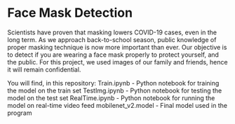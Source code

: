# Face Mask Detection
Scientists have proven that masking lowers COVID-19 cases, even in the long term. As we approach back-to-school season, public knowledge of proper masking technique is now more important than ever.
Our objective is to detect if you are wearing a face mask properly to protect yourself, and the public. For this project, we used images of our family and friends, hence it will remain confidential.

You will find, in this repository:
Train.ipynb - Python notebook for training the model on the train set
TestImg.ipynb - Python notebook for testing the model on the test set
RealTime.ipynb - Python notebook for running the model on real-time video feed
mobilenet_v2.model - Final model used in the program

